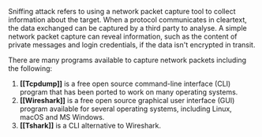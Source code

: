
Sniffing attack refers to using a network packet capture tool to collect information about the target. When a protocol communicates in cleartext, the data exchanged can be captured by a third party to analyse. A simple network packet capture can reveal information, such as the content of private messages and login credentials, if the data isn't encrypted in transit.

There are many programs available to capture network packets including the following:

1. **[[Tcpdump]]** is a free open source command-line interface (CLI) program that has been ported to work on many operating systems.
2. **[[Wireshark]]** is a free open source graphical user interface (GUI) program available for several operating systems, including Linux, macOS and MS Windows.
3. **[[Tshark]]** is a CLI alternative to Wireshark.

